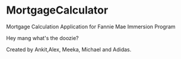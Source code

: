 # MortgageCalculator
Mortgage Calculation Application for Fannie Mae Immersion Program

Hey mang what's the doozie?

Created by Ankit,Alex, Meeka, Michael and Adidas.

